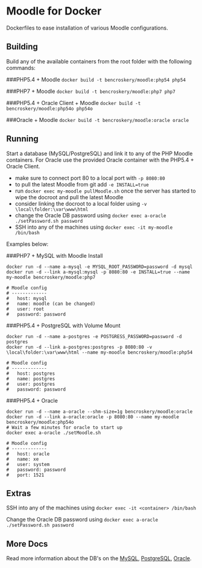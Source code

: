Moodle for Docker
===============
Dockerfiles to ease installation of various Moodle configurations.

## Building

Build any of the available containers from the root folder with the following commands:

###PHP5.4 + Moodle
`docker build -t bencroskery/moodle:php54 php54`

###PHP7 + Moodle
`docker build -t bencroskery/moodle:php7 php7`

###PHP5.4 + Oracle Client + Moodle
`docker build -t bencroskery/moodle:php54o php54o`

###Oracle + Moodle
`docker build -t bencroskery/moodle:oracle oracle`

## Running

Start a database (MySQL/PostgreSQL) and link it to any of the PHP Moodle containers.
For Oracle use the provided Oracle container with the PHP5.4 + Oracle Client.

* make sure to connect port 80 to a local port with `-p 8080:80`
* to pull the latest Moodle from git add `-e INSTALL=true`
* run `docker exec my-moodle pullMoodle.sh` once the server has started to wipe the docroot and pull the latest Moodle
* consider linking the docroot to a local folder using `-v \local\folder:\var\www\html`
* change the Oracle DB password using `docker exec a-oracle ./setPassword.sh password`
* SSH into any of the machines using `docker exec -it my-moodle /bin/bash`

Examples below:

###PHP7 + MySQL with Moodle Install
```
docker run -d --name a-mysql -e MYSQL_ROOT_PASSWORD=password -d mysql
docker run -d --link a-mysql:mysql -p 8080:80 -e INSTALL=true --name my-moodle bencroskery/moodle:php7

# Moodle config
# -------------
#   host: mysql
#   name: moodle (can be changed)
#   user: root
#   password: password
```

###PHP5.4 + PostgreSQL with Volume Mount
```
docker run -d --name a-postgres -e POSTGRESS_PASSWORD=password -d postgres
docker run -d --link a-postgres:postgres -p 8080:80 -v \local\folder:\var\www\html --name my-moodle bencroskery/moodle:php54

# Moodle config
# -------------
#   host: postgres
#   name: postgres
#   user: postgres
#   password: password
```
###PHP5.4 + Oracle
```
docker run -d --name a-oracle --shm-size=1g bencroskery/moodle:oracle
docker run -d --link a-oracle:oracle -p 8080:80 --name my-moodle bencroskery/moodle:php54o
# Wait a few minutes for oracle to start up
docker exec a-oracle ./setMoodle.sh

# Moodle config
# -------------
#   host: oracle
#   name: xe
#   user: system
#   password: password
#   port: 1521
```
## Extras
SSH into any of the machines using `docker exec -it <container> /bin/bash`

Change the Oracle DB password using `docker exec a-oracle ./setPassword.sh password`

## More Docs

Read more information about the DB's on the [MySQL](https://hub.docker.com/_/mysql/), [PostgreSQL](https://hub.docker.com/_/postgres/), [Oracle](https://github.com/oracle/docker-images/tree/master/OracleDatabase).
